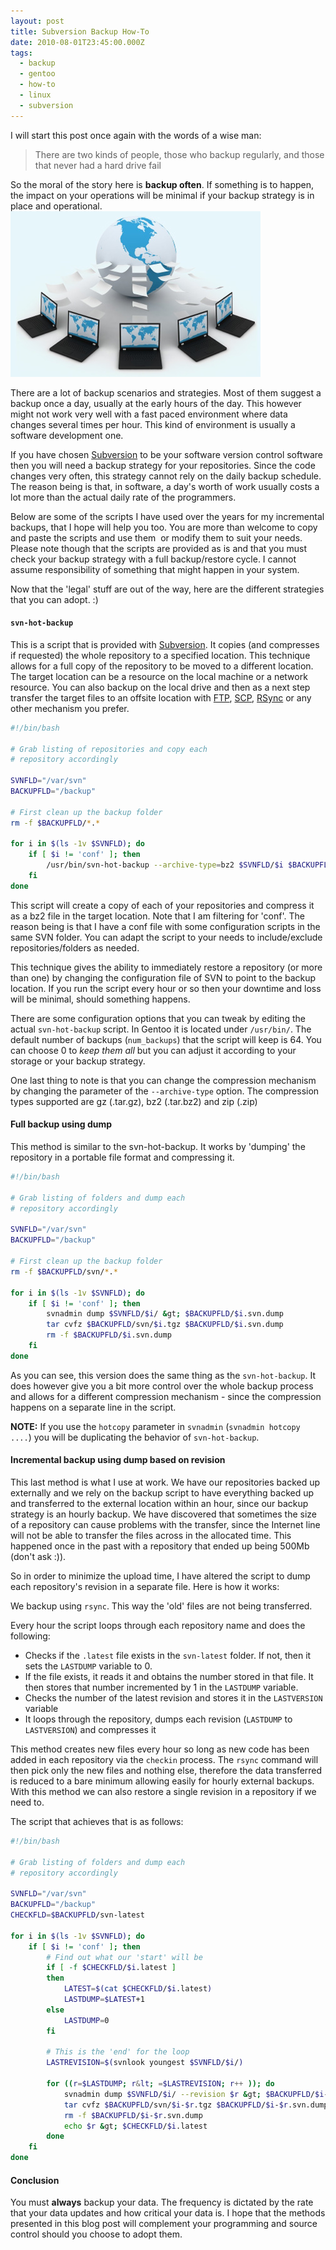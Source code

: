 ```yaml
---
layout: post
title: Subversion Backup How-To
date: 2010-08-01T23:45:00.000Z
tags:
  - backup
  - gentoo
  - how-to
  - linux
  - subversion
---
```

I will start this post once again with the words of a wise man:

> There are two kinds of people, those who backup regularly, and those that never had a hard drive fail

So the moral of the story here is **backup often**. If something is to happen, the impact on your operations will be minimal if your backup strategy is in place and operational.
<img class="post-image" src="/files/2010-08-01-online-backup.png" />

There are a lot of backup scenarios and strategies. Most of them suggest a backup once a day, usually at the early hours of the day. This however might not work very well with a fast paced environment where data changes several times per hour. This kind of environment is usually a software development one.

If you have chosen [Subversion](http://subversion.tigris.org/) to be your software version control software then you will need a backup strategy for your repositories. Since the code changes very often, this strategy cannot rely on the daily backup schedule. The reason being is that, in software, a day's worth of work usually costs a lot more than the actual daily rate of the programmers.

Below are some of the scripts I have used over the years for my incremental backups, that I hope will help you too. You are more than welcome to copy and paste the scripts and use them &nbsp;or modify them to suit your needs. Please note though that the scripts are provided as is and that you must check your backup strategy with a full backup/restore cycle. I cannot assume responsibility of something that might happen in your system.

Now that the 'legal' stuff are out of the way, here are the different strategies that you can adopt. :)

#### `svn-hot-backup`

This is a script that is provided with [Subversion](http://subversion.tigris.org/). It copies (and compresses if requested) the whole repository to a specified location. This technique allows for a full copy of the repository to be moved to a different location. The target location can be a resource on the local machine or a network resource. You can also backup on the local drive and then as a next step transfer the target files to an offsite location with [FTP](http://en.wikipedia.org/wiki/File_Transfer_Protocol), [SCP](http://en.wikipedia.org/wiki/Secure_copy), [RSync](http://www.samba.org/rsync/) or any other mechanism you prefer.

```sh
#!/bin/bash

# Grab listing of repositories and copy each
# repository accordingly

SVNFLD="/var/svn"
BACKUPFLD="/backup"

# First clean up the backup folder
rm -f $BACKUPFLD/*.*

for i in $(ls -1v $SVNFLD); do
    if [ $i != 'conf' ]; then
        /usr/bin/svn-hot-backup --archive-type=bz2 $SVNFLD/$i $BACKUPFLD
    fi
done
```

This script will create a copy of each of your repositories and compress it as a bz2 file in the target location. Note that I am filtering for 'conf'. The reason being is that I have a conf file with some configuration scripts in the same SVN folder. You can adapt the script to your needs to include/exclude repositories/folders as needed.

This technique gives the ability to immediately restore a repository (or more than one) by changing the configuration file of SVN to point to the backup location. If you run the script every hour or so then your downtime and loss will be minimal, should something happens.

There are some configuration options that you can tweak by editing the actual `svn-hot-backup` script. In Gentoo it is located under `/usr/bin/`. The default number of backups (`num_backups`) that the script will keep is 64. You can choose 0 to *keep them all* but you can adjust it according to your storage or your backup strategy.

One last thing to note is that you can change the compression mechanism by changing the parameter of the `--archive-type` option. The compression types supported are gz (.tar.gz), bz2 (.tar.bz2) and zip (.zip)

#### Full backup using dump

This method is similar to the svn-hot-backup. It works by 'dumping' the repository in a portable file format and compressing it.

```sh
#!/bin/bash

# Grab listing of folders and dump each
# repository accordingly

SVNFLD="/var/svn"
BACKUPFLD="/backup"

# First clean up the backup folder
rm -f $BACKUPFLD/svn/*.*

for i in $(ls -1v $SVNFLD); do
    if [ $i != 'conf' ]; then
        svnadmin dump $SVNFLD/$i/ &gt; $BACKUPFLD/$i.svn.dump
        tar cvfz $BACKUPFLD/svn/$i.tgz $BACKUPFLD/$i.svn.dump
        rm -f $BACKUPFLD/$i.svn.dump
    fi
done
```

As you can see, this version does the same thing as the `svn-hot-backup`. It does however give you a bit more control over the whole backup process and allows for a different compression mechanism - since the compression happens on a separate line in the script.

**NOTE:** If you use the `hotcopy` parameter in `svnadmin` (`svnadmin hotcopy ....`) you will be duplicating the behavior of `svn-hot-backup`.

#### Incremental backup using dump based on revision

This last method is what I use at work. We have our repositories backed up externally and we rely on the backup script to have everything backed up and transferred to the external location within an hour, since our backup strategy is an hourly backup. We have discovered that sometimes the size of a repository can cause problems with the transfer, since the Internet line will not be able to transfer the files across in the allocated time. This happened once in the past with a repository that ended up being 500Mb (don't ask :)).

So in order to minimize the upload time, I have altered the script to dump each repository's revision in a separate file. Here is how it works:

We backup using `rsync`. This way the 'old' files are not being transferred.

Every hour the script loops through each repository name and does the following:

- Checks if the `.latest` file exists in the `svn-latest` folder. If not, then it sets the `LASTDUMP` variable to 0.
- If the file exists, it reads it and obtains the number stored in that file. It then stores that number incremented by 1 in the `LASTDUMP` variable.
- Checks the number of the latest revision and stores it in the `LASTVERSION` variable
- It loops through the repository, dumps each revision (`LASTDUMP` to `LASTVERSION`) and compresses it

This method creates new files every hour so long as new code has been added in each repository via the `checkin` process. The `rsync` command will then pick only the new files and nothing else, therefore the data transferred is reduced to a bare minimum allowing easily for hourly external backups. With this method we can also restore a single revision in a repository if we need to.

The script that achieves that is as follows:

```sh
#!/bin/bash

# Grab listing of folders and dump each
# repository accordingly

SVNFLD="/var/svn"
BACKUPFLD="/backup"
CHECKFLD=$BACKUPFLD/svn-latest

for i in $(ls -1v $SVNFLD); do
    if [ $i != 'conf' ]; then
        # Find out what our 'start' will be
        if [ -f $CHECKFLD/$i.latest ]
        then
            LATEST=$(cat $CHECKFLD/$i.latest)
            LASTDUMP=$LATEST+1
        else
            LASTDUMP=0
        fi

        # This is the 'end' for the loop
        LASTREVISION=$(svnlook youngest $SVNFLD/$i/)

        for ((r=$LASTDUMP; r&lt; =$LASTREVISION; r++ )); do
            svnadmin dump $SVNFLD/$i/ --revision $r &gt; $BACKUPFLD/$i-$r.svn.dump
            tar cvfz $BACKUPFLD/svn/$i-$r.tgz $BACKUPFLD/$i-$r.svn.dump
            rm -f $BACKUPFLD/$i-$r.svn.dump
            echo $r &gt; $CHECKFLD/$i.latest
        done
    fi
done
```

#### Conclusion

You must **always** backup your data. The frequency is dictated by the rate that your data updates and how critical your data is. I hope that the methods presented in this blog post will complement your programming and source control should you choose to adopt them.
